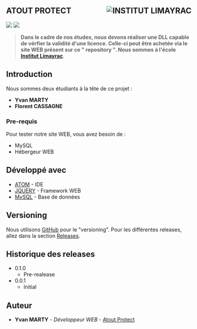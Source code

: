 ## ATOUT PROTECT <img src="http://www.limayrac.fr/sites/limayrac.fr/files/logo_limayrac.jpg" alt="INSTITUT LIMAYRAC" align="right" />

![](https://img.shields.io/travis/USER/REPO.svg) ![](https://img.shields.io/github/issues/McFly12/AtoutProtect.svg)




> **Dans le cadre de nos études, nous devons réaliser une DLL capable de vérfier la validité d'une licence. Celle-ci peut être achetée via le site WEB présent sur ce " repository ". Nous sommes à l'école [Institut Limayrac](http://www.limayrac.fr/)**.

## Introduction

Nous sommes deux étudiants à la tête de ce projet :
- **Yvan MARTY**
- **Florent CASSAGNE**

### Pre-requis

Pour tester notre site WEB, vous avez besoin de :
- MySQL
- Hébergeur WEB

## Développé avec

* [ATOM](https://atom.io/) - IDE
* [JQUERY](https://jquery.com/) - Framework WEB
* [MySQL](https://www.mysql.com/fr/) - Base de données

## Versioning

Nous utilisons [GitHub](https://github.com/McFly12/AtoutProtect) pour le "versioning". Pour les différentes releases, allez dans la section [Releases](https://github.com/McFly12/AtoutProtect/tags). 

## Historique des releases

* 0.1.0
    * Pre-realease
* 0.0.1
    * Initial

## Auteur

* **Yvan MARTY** - *Développeur WEB* - [Atout Protect](https://github.com/McFly12/AtoutProtect)
